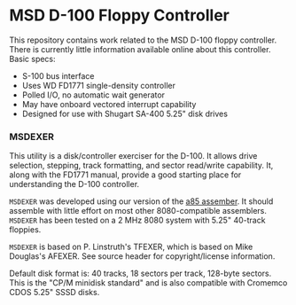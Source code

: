 MSD D-100 Floppy Controller
===========================

This repository contains work related to the MSD D-100 floppy controller. There is currently little information available online about this controller. Basic specs:

* S-100 bus interface
* Uses WD FD1771 single-density controller
* Polled I/O, no automatic wait generator
* May have onboard vectored interrupt capability
* Designed for use with Shugart SA-400 5.25" disk drives

### MSDEXER

This utility is a disk/controller exerciser for the D-100. It allows drive selection, stepping, track formatting, and sector read/write capability. It, along with the FD1771 manual, provide a good starting place for understanding the D-100 controller.

`MSDEXER` was developed using our version of the [a85 assember](https://github.com/glitchwrks/a85). It should assemble with little effort on most other 8080-compatible assemblers. `MSDEXER` has been tested on a 2 MHz 8080 system with 5.25" 40-track floppies.

`MSDEXER` is based on P. Linstruth's TFEXER, which is based on Mike Douglas's AFEXER. See source header for copyright/license information.

Default disk format is: 40 tracks, 18 sectors per track, 128-byte sectors. This is the "CP/M minidisk standard" and is also compatible with Cromemco CDOS 5.25" SSSD disks.
